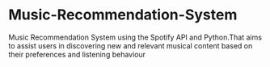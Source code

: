 # Music-Recommendation-System

Music Recommendation System using the Spotify API and Python.That aims to assist users in discovering new and relevant musical content based on their preferences and listening behaviour

